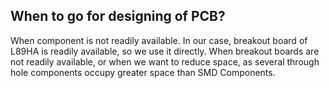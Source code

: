 ## When to go for designing of PCB?
When component is not readily available. In our case, breakout board of L89HA is readily available, so we use it directly. When breakout boards are not readily available, or when we want to reduce space, as several through hole components occupy greater space than SMD Components.

